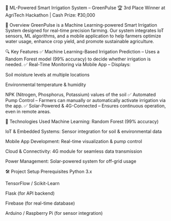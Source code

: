 🌱 ML-Powered Smart Irrigation System – GreenPulse
🏆 3rd Place Winner at AgriTech Hackathon | Cash Prize: ₹30,000

🚀 Overview
GreenPulse is a Machine Learning-powered Smart Irrigation System designed for real-time precision farming. Our system integrates IoT sensors, ML algorithms, and a mobile application to help farmers optimize water usage, enhance crop yield, and promote sustainable agriculture.

🔍 Key Features
✅ Machine Learning-Based Irrigation Prediction – Uses a Random Forest model (99% accuracy) to decide whether irrigation is needed.
✅ Real-Time Monitoring via Mobile App – Displays:

Soil moisture levels at multiple locations

Environmental temperature & humidity

NPK (Nitrogen, Phosphorus, Potassium) values of the soil
✅ Automated Pump Control – Farmers can manually or automatically activate irrigation via the app.
✅ Solar-Powered & 4G-Connected – Ensures continuous operation, even in remote areas.

📌 Technologies Used
Machine Learning: Random Forest (99% accuracy)

IoT & Embedded Systems: Sensor integration for soil & environmental data

Mobile App Development: Real-time visualization & pump control

Cloud & Connectivity: 4G module for seamless data transmission

Power Management: Solar-powered system for off-grid usage

🛠 Project Setup
Prerequisites
Python 3.x

TensorFlow / Scikit-Learn

Flask (for API backend)

Firebase (for real-time database)

Arduino / Raspberry Pi (for sensor integration)

